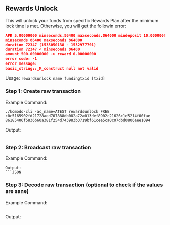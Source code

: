 ## Rewards Unlock
This will unlock your funds from specific Rewards Plan after the minimum lock time is met. Otherwise, you will get the followin error:
```JSON
APR 5.00000000 minseconds.86400 maxseconds.864000 mindeposit 10.00000000
minseconds 86400 maxseconds 864000
duration 72347 (1533050138 - 1532977791)
duration 72347 < minseconds 86400
amount 500.00000000 -> reward 0.00000000
error code: -1
error message:
basic_string::_M_construct null not valid
```

Usage: `rewardsunlock name fundingtxid [txid]`

### Step 1: Create raw transaction
Example Command:
```shell
./komodo-cli -ac_name=ATEST rewardsunlock FREE c0c5165902fd21728aed707888db082a72a013def8902c21626c1e5214f00fae 86185406f5836b60a381f254d743983b3719bf61cee5ca0c07dbd0806aee1094
```
Output:
```JSON

```
### Step 2: Broadcast raw transaction
Example Command:

```
Output:
```JSON

```
### Step 3: Decode raw transaction (optional to check if the values are sane)
Example Command:
```shell

```
Output:
```JSON

```

